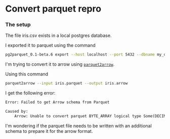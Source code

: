 Convert parquet repro
===

### The setup

The file iris.csv exists in a local postgres database. 

I exported it to parquet using the command

```sh
pg2parquet_0.1-beta.6 export --host localhost --port 5432 --dbname my_db --output-file iris.parquet -t $iris
```

I'm trying to convert it to arrow using [`parquet2arrow`](https://github.com/alexkreidler/parquet2arrow).

Using this command

```sh
parquet2arrow --input iris.parquet --output iris.arrow
```

I get the following error:

```txt
Error: Failed to get Arrow schema from Parquet

Caused by:
    Arrow: Unable to convert parquet BYTE_ARRAY logical type Some(DECIMAL(DecimalType { scale: 18, precision: 38 })) or converted type DECIMAL
```

I'm wondering if the parquet file needs to be written with an additional schema to prepare it for the arrow format. 
